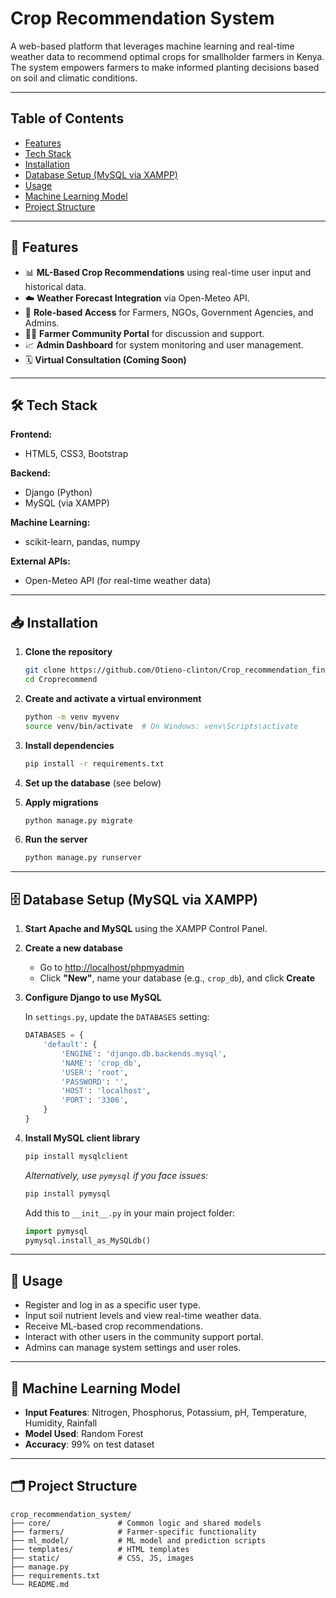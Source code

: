 
#  Crop Recommendation System

A web-based platform that leverages machine learning and real-time weather data to recommend optimal crops for smallholder farmers in Kenya. The system empowers farmers to make informed planting decisions based on soil and climatic conditions.

---

##  Table of Contents

- [Features](#-features)
- [Tech Stack](#-tech-stack)
- [Installation](#-installation)
- [Database Setup (MySQL via XAMPP)](#️-database-setup-mysql-via-xampp)
- [Usage](#-usage)
- [Machine Learning Model](#-machine-learning-model)
- [Project Structure](#️-project-structure)



---

## 🚀 Features

- 📊 **ML-Based Crop Recommendations** using real-time user input and historical data.
- ☁️ **Weather Forecast Integration** via Open-Meteo API.
- 👥 **Role-based Access** for Farmers, NGOs, Government Agencies, and Admins.
- 🧑‍🌾 **Farmer Community Portal** for discussion and support.
- 📈 **Admin Dashboard** for system monitoring and user management.
- 🗓️ **Virtual Consultation (Coming Soon)**

---

## 🛠️ Tech Stack

**Frontend:**
- HTML5, CSS3, Bootstrap

**Backend:**
- Django (Python)
- MySQL (via XAMPP)

**Machine Learning:**
- scikit-learn, pandas, numpy

**External APIs:**
- Open-Meteo API (for real-time weather data)

---

## 📥 Installation

1. **Clone the repository**
   ```bash
   git clone https://github.com/Otieno-clinton/Crop_recommendation_final_project.git
   cd Croprecommend
   ```

2. **Create and activate a virtual environment**
   ```bash
   python -m venv myvenv
   source venv/bin/activate  # On Windows: venv\Scripts\activate
   ```

3. **Install dependencies**
   ```bash
   pip install -r requirements.txt
   ```

4. **Set up the database** (see below)

5. **Apply migrations**
   ```bash
   python manage.py migrate
   ```

6. **Run the server**
   ```bash
   python manage.py runserver
   ```

---

## 🗄️ Database Setup (MySQL via XAMPP)

1. **Start Apache and MySQL** using the XAMPP Control Panel.

2. **Create a new database**
   - Go to [http://localhost/phpmyadmin](http://localhost/phpmyadmin)
   - Click **"New"**, name your database (e.g., `crop_db`), and click **Create**

3. **Configure Django to use MySQL**

   In `settings.py`, update the `DATABASES` setting:

   ```python
   DATABASES = {
       'default': {
           'ENGINE': 'django.db.backends.mysql',
           'NAME': 'crop_db',
           'USER': 'root',
           'PASSWORD': '',
           'HOST': 'localhost',
           'PORT': '3306',
       }
   }
   ```

4. **Install MySQL client library**

   ```bash
   pip install mysqlclient
   ```

   *Alternatively, use `pymysql` if you face issues:*

   ```bash
   pip install pymysql
   ```

   Add this to `__init__.py` in your main project folder:

   ```python
   import pymysql
   pymysql.install_as_MySQLdb()
   ```

---

## 🧪 Usage

- Register and log in as a specific user type.
- Input soil nutrient levels and view real-time weather data.
- Receive ML-based crop recommendations.
- Interact with other users in the community support portal.
- Admins can manage system settings and user roles.

---

## 🤖 Machine Learning Model

- **Input Features**: Nitrogen, Phosphorus, Potassium, pH, Temperature, Humidity, Rainfall
- **Model Used**: Random Forest
- **Accuracy**: 99% on test dataset


---

## 🗂️ Project Structure

```
crop_recommendation_system/
├── core/               # Common logic and shared models
├── farmers/            # Farmer-specific functionality
├── ml_model/           # ML model and prediction scripts
├── templates/          # HTML templates
├── static/             # CSS, JS, images
├── manage.py
├── requirements.txt
└── README.md
```
